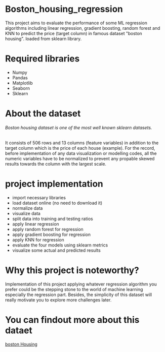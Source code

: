 # Boston_housing_regression
This project aims to evaluate the performance of some ML regression algorithms including linear regression, gradient boosting, random forest and KNN to predict the price (target column) in famous dataset "boston housing". loaded from sklearn library.
# Required libraries
+ Numpy
+ Pandas
+ Matplotlib
+ Seaborn
+ Sklearn
# About the dataset
###### Boston housing dataset is one of the most well known sklearn datasets.
It consists of 506 rows and 13 columns (feature variables) in addition to the target column which is the price of each house (example).
For the record, before implementation of any data visualization or modelling codes, all the numeric variables have to be normalized to prevent any propable skewed results towards the column with the largest scale.
# project implementation
+ import necessary libraries
+ load dataset online (no need to download it)
+ normalize data
+ visualize data
+ split data into training and testing ratios
+ apply linear regression
+ apply random forest for regression
+ apply gradient boosting for regression
+ apply KNN for regression
+ evaluate the four models using sklearn metrics
+ visualize some actual and predicted results
# Why this project is noteworthy?
Implementation of this project applying whatever regression algorithm you prefer could be the stepping stone to the world of machine learning especially the regression part. Besides, the simplicity of this dataset will really motivate you to explore more challenges later.
# You can findout more about this dataet
[boston Housing](https://scikit-learn.org/0.19/modules/generated/sklearn.datasets.load_boston.html)
